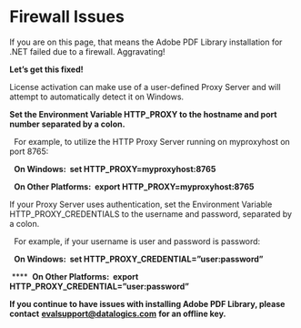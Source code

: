 # Firewall Issues

If you are on this page, that means the Adobe PDF Library installation for .NET failed due to a firewall. Aggravating!  

**Let’s get this fixed!**   

License activation can make use of a user-defined Proxy Server and will attempt to automatically detect it on Windows.   

**Set the Environment Variable HTTP\_PROXY to the hostname and port number separated by a colon.** 

       For example, to utilize the HTTP Proxy Server running on myproxyhost on port 8765: 

       **On Windows:  set HTTP\_PROXY=myproxyhost:8765** 

       **On Other Platforms:  export HTTP\_PROXY=myproxyhost:8765** 

If your Proxy Server uses authentication, set the Environment Variable HTTP\_PROXY\_CREDENTIALS to the username and password, separated by a colon. 

  For example, if your username is user and password is password: 

       **On Windows:  set HTTP\_PROXY\_CREDENTIAL=”user\:password”** 

 \*\*\*\*       **On Other Platforms:  export HTTP\_PROXY\_CREDENTIAL=”user\:password”** 

**If you continue to have issues with installing Adobe PDF Library, please contact** [**evalsupport@datalogics.com**](mailto\:evalsupport@datalogics.com) **for an offline key.**
